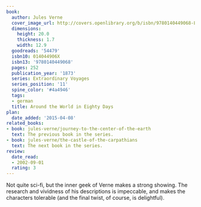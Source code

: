 ```yaml
---
book:
  author: Jules Verne
  cover_image_url: http://covers.openlibrary.org/b/isbn/9780140449068-L.jpg
  dimensions:
    height: 20.0
    thickness: 1.7
    width: 12.9
  goodreads: '54479'
  isbn10: 014044906X
  isbn13: '9780140449068'
  pages: 252
  publication_year: '1873'
  series: Extraordinary Voyages
  series_position: '11'
  spine_color: '#4a4946'
  tags:
  - german
  title: Around the World in Eighty Days
plan:
  date_added: '2015-04-08'
related_books:
- book: jules-verne/journey-to-the-center-of-the-earth
  text: The previous book in the series.
- book: jules-verne/the-castle-of-the-carpathians
  text: The next book in the series.
review:
  date_read:
  - 2002-09-01
  rating: 3
---
```


Not quite sci-fi, but the inner geek of Verne makes a strong showing. The research and vividness of his descriptions is
impeccable, and makes the characters tolerable (and the final twist, of course, is delightful).
